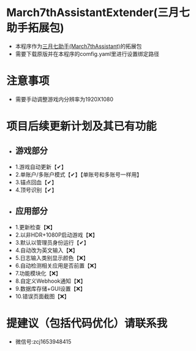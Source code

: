# March7thAssistantExtender(三月七助手拓展包)
- 本程序作为[三月七助手(March7thAssistant)](https://github.com/moesnow/March7thAssistant)的拓展包
- 需要下载原版并在本程序的comfig.yaml里进行设置绑定路径
# 注意事项
- 需要手动调整游戏内分辨率为1920X1080
# 项目后续更新计划及其已有功能
- ## 游戏部分 ##
- 1.游戏自动更新【✔】
- 2.单账户/多账户模式【✔】【单账号和多账号一样用】
- 3.锚点回血【✔】
- 4.顶号识别【✔】
- ## 应用部分 ##
- 1.更新检查【❌】
- 2.以非HDR+1080P启动游戏【❌】
- 3.默认以管理员身份运行【✔】
- 4.自动改为英文输入【❌】
- 5.日志输入类别显示颜色【❌】
- 6.自动检测相关应用是否前置【❌】
- 7.功能模块化【❌】
- 8.自定义Webhook通知【❌】
- 9.数据库存储+GUI设置【❌】
- 10.错误页面截图【❌】
# 提建议（包括代码优化）请联系我
- 微信号:zcj1653948415

